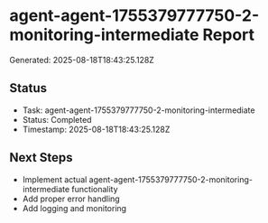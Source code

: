 # agent-agent-1755379777750-2-monitoring-intermediate Report

Generated: 2025-08-18T18:43:25.128Z

## Status
- Task: agent-agent-1755379777750-2-monitoring-intermediate
- Status: Completed
- Timestamp: 2025-08-18T18:43:25.128Z

## Next Steps
- Implement actual agent-agent-1755379777750-2-monitoring-intermediate functionality
- Add proper error handling
- Add logging and monitoring

